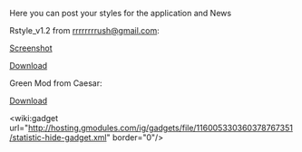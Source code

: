 Here you can post your styles for the application and News

Rstyle\_v1.2 from <rrrrrrrrush@gmail.com>:

<a href='http://file.quite-rss.googlecode.com/hg/styles/Rstyle_v1.0_screenshot.jpg'>Screenshot</a>

<a href='http://file.quite-rss.googlecode.com/hg/styles/Rstyle_v1.2.css'>Download</a>


Green Mod from Caesar:

<a href='http://file.quite-rss.googlecode.com/hg/styles/greenmod.css'>Download</a>

&lt;wiki:gadget url="http://hosting.gmodules.com/ig/gadgets/file/116005330360378767351/statistic-hide-gadget.xml" border="0"/&gt;